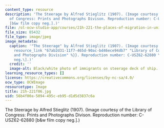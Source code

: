 ```yaml
---
content_type: resource
description: 'The Steerage by Alfred Stieglitz (1907). (Image courtesy of the Library
  of Congress: Prints and Photographs Divison. Reproduction number: C-USZ62-62880
  [b&w film copy neg.].)'
file: /ol-ocw-studio-app/courses/21h-221-the-places-of-migration-in-united-states-history-fall-2006/56b4f00a5094495ceb95d1d5d3837c6a_21h-221f06.jpg
file_size: 85432
file_type: image/jpeg
image_metadata:
  caption: '"The Steerage" by Alfred Stieglitz (1907). (Image courtesy of the {{%
    resource_link "67ab2d31-11f7-465d-90ac-bd46ece94db7" "Library of Congress: Prints
    and Photographs Division" %}}. Reproduction number: C-USZ62-62880 \[b&w film copy
    neg.\].)'
  credit: ''
  image-alt: Black/white photo of immigrants on steerage deck of ship.
learning_resource_types: []
license: https://creativecommons.org/licenses/by-nc-sa/4.0/
ocw_type: OCWImage
resourcetype: Image
title: 21h-221f06.jpg
uid: 56b4f00a-5094-495c-eb95-d1d5d3837c6a
---
```

The Steerage by Alfred Stieglitz (1907). (Image courtesy of the Library of Congress: Prints and Photographs Divison. Reproduction number: C-USZ62-62880 [b&w film copy neg.].)